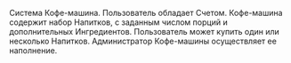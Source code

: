 Система Кофе-машина. Пользователь обладает Счетом. Кофе-машина содержит набор Напитков, с заданным числом порций и дополнительных Ингредиентов. Пользователь может купить один или несколько Напитков. Администратор Кофе-машины осуществляет ее наполнение.
